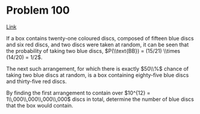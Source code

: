 # Problem 100

[Link](https://projecteuler.net/problem=100)

If a box contains twenty-one coloured discs, composed of fifteen blue discs and six red discs, and two discs were taken at random, it can be seen that the probability of taking two blue discs, $P(\\text{BB}) = (15/21) \\times (14/20) = 1/2$.

The next such arrangement, for which there is exactly $50\\%$ chance of taking two blue discs at random, is a box containing eighty-five blue discs and thirty-five red discs.

By finding the first arrangement to contain over $10^{12} = 1\\,000\\,000\\,000\\,000$ discs in total, determine the number of blue discs that the box would contain.
